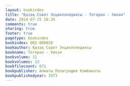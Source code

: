 ```yaml
---
layout: bookindex
title: "Қазақ Совет Энциклопедиясы - Тегеран - Хикая"
date: 2014-07-25 16:34
comments: true
sharing: true
footer: true
pagetype: bookindex
bookindex: 002-000020
bookauthor: Қазақ Совет Энциклопедиясы
bookname: Тегеран - Хикая
bookvolume: 11
bookvolumes: 13
bookfilecount: 671
bookpublisher: Алматы Полиграфия Комбинаты
bookpublishedyear: 1973
---
```

